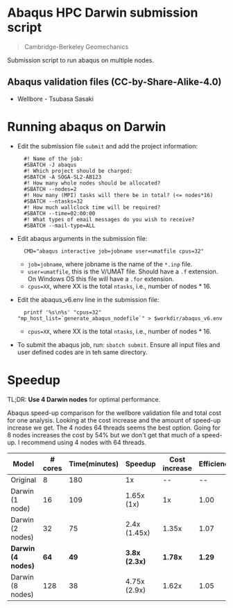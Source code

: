 # Abaqus HPC Darwin submission script
> Cambridge-Berkeley Geomechanics

Submission script to run abaqus on multiple nodes.

## Abaqus validation files (CC-by-Share-Alike-4.0)
* Wellbore  - Tsubasa Sasaki

# Running abaqus on Darwin
* Edit the submission file `submit` and add the project information:

        #! Name of the job:
        #SBATCH -J abaqus
        #! Which project should be charged:
        #SBATCH -A SOGA-SL2-AB123
        #! How many whole nodes should be allocated?
        #SBATCH --nodes=2
        #! How many (MPI) tasks will there be in total? (<= nodes*16)
        #SBATCH --ntasks=32
        #! How much wallclock time will be required?
        #SBATCH --time=02:00:00
        #! What types of email messages do you wish to receive?
        #SBATCH --mail-type=ALL
* Edit abaqus arguments in the submission file:
        
        CMD="abaqus interactive job=jobname user=umatfile cpus=32"
  * `job=jobname`, where jobname is the name of the `*.inp` file.
  * `user=umatfile`, this is the V/UMAT file. Should have a `.f` extension. On Windows OS this file will have a `.for` extension.
  * `cpus=XX`, where XX is the total `ntasks`, i.e., number of nodes * 16.

* Edit the abaqus_v6.env line in the submission file:
        
        printf '%s\n%s' "cpus=32" "mp_host_list=`generate_abaqus_nodefile`" > $workdir/abaqus_v6.env
  * `cpus=XX`, where XX is the total `ntasks`, i.e., number of nodes * 16.

* To submit the abaqus job, run: `sbatch submit`. Ensure all input files and user defined codes are in teh same directory.

# Speedup

TL;DR: **Use 4 Darwin nodes** for optimal performance.

Abaqus speed-up comparison for the wellbore validation file and total cost for one analysis. Looking at the cost increase and the amount of speed-up increase we get. The 4 nodes 64 threads seems the best option. Going for 8 nodes increases the cost by 54% but we don't get that much of a speed-up. I recommend using 4 nodes with 64 threads.

Model 	      | # cores | Time(minutes)| Speedup | Cost increase | Efficiency
---------- | ----- |-----------| ----------|---------| -------------
Original | 8 | 180 | 1x | -- | --
Darwin (1 node) | 16 | 109 | 1.65x (1x) | 1x | 1.00
Darwin (2 nodes) | 32 | 75 | 2.4x (1.45x) | 1.35x | 1.07
**Darwin (4 nodes)** | **64** | **49** | **3.8x (2.3x)** | **1.78x** | **1.29**
Darwin (8 nodes) | 128 | 38 | 4.75x (2.9x) | 1.62x | 1.05
